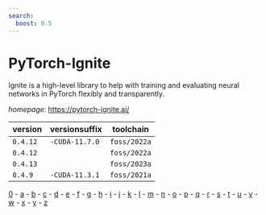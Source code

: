 ```yaml
---
search:
  boost: 0.5
---
```

# PyTorch-Ignite

Ignite is a high-level library to help with training and evaluating neural networks in PyTorch flexibly and transparently.

*homepage*: <https://pytorch-ignite.ai/>

version | versionsuffix | toolchain
--------|---------------|----------
``0.4.12`` | ``-CUDA-11.7.0`` | ``foss/2022a``
``0.4.12`` |  | ``foss/2022a``
``0.4.13`` |  | ``foss/2023a``
``0.4.9`` | ``-CUDA-11.3.1`` | ``foss/2021a``

[0](../0/index.md) - [a](../a/index.md) - [b](../b/index.md) - [c](../c/index.md) - [d](../d/index.md) - [e](../e/index.md) - [f](../f/index.md) - [g](../g/index.md) - [h](../h/index.md) - [i](../i/index.md) - [j](../j/index.md) - [k](../k/index.md) - [l](../l/index.md) - [m](../m/index.md) - [n](../n/index.md) - [o](../o/index.md) - [p](../p/index.md) - [q](../q/index.md) - [r](../r/index.md) - [s](../s/index.md) - [t](../t/index.md) - [u](../u/index.md) - [v](../v/index.md) - [w](../w/index.md) - [x](../x/index.md) - [y](../y/index.md) - [z](../z/index.md)

